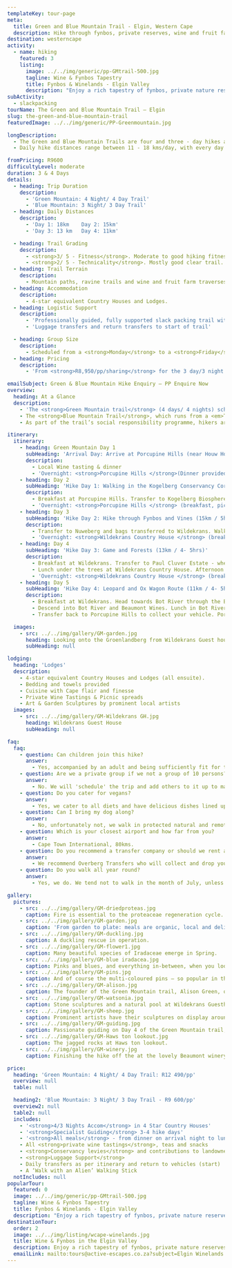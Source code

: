 ```yaml
---
templateKey: tour-page
meta:
  title: Green and Blue Mountain Trail - Elgin, Western Cape
  description: Hike through fynbos, private reserves, wine and fruit farms, overnighting in 4-star country houses with fine Cape wine and dining. Just 1 hr drive from Cape Town.
destination: westerncape
activity:
  - name: hiking
    featured: 3
    listing:
      image: ../../img/generic/pp-GMtrail-500.jpg
      tagline: Wine & Fynbos Tapestry
      title: Fynbos & Winelands - Elgin Valley
      description: "Enjoy a rich tapestry of fynbos, private nature reserves, wine and fruit farms on a 3 & 4 day hike through the Elgin Valley.  Guided hikes (11 -18km / day) with some exclusive wine tasting's, through the world's first 'biodiversity wine route' "
subActivity:
  - slackpacking
tourName: The Green and Blue Mountain Trail – Elgin
slug: the-green-and-blue-mountain-trail
featuredImage: ../../img/generic/PP-Greenmountain.jpg

longDescription:
  - The Green and Blue Mountain Trails are four and three - day hikes along the Groenlandberg and Elgin valley - Houw Hoek, Western Cape. Approximately 1hr’s drive from Cape Town. The trail's traverse a tapestry of fynbos, private nature reserves, wine and fruit farms - offering four-star country lodging, fine Cape cuisine and enriched guiding.
  - Daily hike distances range between 11 - 18 kms/day, with every day offering a varied terrain and experience.  From picnic lunches at Oak Valley to poplar forest explorations, fynbos on the Houwhoek mountains, or a refreshing dip in a stream along the way. A slack packing trail in this neck of the woods, would not be complete without a few wine tastings along the way. Here Porcupine Hills, Paul Cluver and Beaumont wines come to taste.

fromPricing: R9600
difficultyLevel: moderate
duration: 3 & 4 Days
details:
  - heading: Trip Duration
    description:
      - 'Green Mountain: 4 Night/ 4 Day Trail'
      - 'Blue Mountain: 3 Night/ 3 Day Trail'
  - heading: Daily Distances
    description:
      - 'Day 1: 18km    Day 2: 15km'
      - 'Day 3: 13 km   Day 4: 11km'

  - heading: Trail Grading
    description:
      - <strong>3/ 5 - Fitness</strong>. Moderate to good hiking fitness recommended.
      - <strong>2/ 5 - Technicality</strong>. Mostly good clear trail. Some long’ish ascents. Rocky in parts.
  - heading: Trail Terrain
    description:
      - Mountain paths, ravine trails and wine and fruit farm traverses.
  - heading: Accommodation
    description:
      - 4-star equivalent Country Houses and Lodges.
  - heading: Logistic Support
    description:
      - 'Professionally guided, fully supported slack packing trail with exclusive extras - wine tastings'
      - 'Luggage transfers and return transfers to start of trail'

  - heading: Group Size
    description:
      - Scheduled from a <strong>Monday</strong> to a <strong>Friday</strong>, with a min group size of <strong>7</strong> - max <strong>10 persons</strong>/ trip
  - heading: Pricing
    description:
      - 'From <strong>R8,950/pp/sharing</strong> for the 3 day/3 night trail'

emailSubject: Green & Blue Mountain Hike Enquiry – PP Enquire Now
overview:
  heading: At a Glance
  description:
    - 'The <strong>Green Mountain trail</strong> (4 days/ 4 nights) scheduled from a <em>Monday to Friday</em>, traverses mostly privately-owned land, with all landowners being members of the Groenlandberg Conservancy: the world’s first biodiversity wine route, and part of the region’s efforts to conserve the environment and promote responsible tourism.'
    - The <strong>Blue Mountain Trail</strong>, which runs from a <em>Tuesday to a Thursday</em>, is a three day - three night  slackpacking trail on the southern side of the Elgin Valley. The trail is 50 kms in total, traversing forest, wilderness, fynbos and fruit farms.
    - As part of the trail’s social responsibility programme, hikers are encouraged to “Walk with an Alien”, a project in which a personalised walking stick is carved from alien vegetation by local communities.

itinerary:
  itinerary:
    - heading: Green Mountain Day 1
      subHeading: 'Arrival Day: Arrive at Porcupine Hills (near Houw Hoek)  between 16h00-17h30'
      description:
        - Local Wine tasting & dinner
        - 'Overnight: <strong>Porcupine Hills </strong>(Dinner provided)'
    - heading: Day 2
      subHeading: 'Hike Day 1: Walking in the Kogelberg Conservancy Core (18km / 6 hrs)'
      description:
        - Breakfast at Porcupine Hills. Transfer to Kogelberg Biosphere fringe by tractor. Steady walk to the top of Groenlandberg, through the Biosphere Core to Nuweberg. Picnic lunch enjoyed on the mountain. Return transfer to Porcupine Hills to overnight.
        - 'Overnight: <strong>Porcupine Hills </strong> (breakfast, picnic lunch & dinner)'
    - heading: Day 3
      subHeading: 'Hike Day 2: Hike through Fynbos and Vines (15km / 5hrs)'
      description:
        - Transfer to Nuweberg and bags transferred to Wildekrans. Walk through the vineyards and fynbos along the foot of the Groenlandberg. Picnic lunch on Oak Valley Estate. Continue on to Paul Cluver Wine Estate with wine tasting & afternoon tea. Transfer provided to Wildekrans Country House, Houw Hoek Village.
        - 'Overnight: <strong>Wildekrans Country House </strong> (breakfast, picnic lunch & dinner)'
    - heading: Day 4
      subHeading: 'Hike Day 3: Game and Forests (13km / 4- 5hrs)'
      description:
        - Breakfast at Wildekrans. Transfer to Paul Cluver Estate - where the walk embarks through poplar forest. Walk through the failed MTO forest and into the fynbos of the Houw Hoek mountains.
        - Lunch under the trees at Wildekrans Country House. Afternoon at leisure.
        - 'Overnight: <strong>Wildekrans Country House </strong> (breakfast, picnic lunch & dinner)'
    - heading: Day 5
      subHeading: 'Hike Day 4: Leopard and Ox Wagon Route (11km / 4- 5hrs)'
      description:
        - Breakfast at Wildekrans. Head towards Bot River through the Biosphere fynbos. Rest stop at Stony Beach and ledge rock. Climb up Pincushion ridge and discover Haws ton lookout.
        - Descend into Bot River and Beaumont Wines. Lunch in Bot River village.
        - Transfer back to Porcupine Hills to collect your vehicle. Porcupine Hills has an open air shower with views over the olive grove where you can refresh before departure.

  images:
    - src: ../../img/gallery/GM-garden.jpg
      heading: Looking onto the Groenlandberg from Wildekrans Guest house
      subHeading: null

lodging:
  heading: 'Lodges'
  description:
    - 4-star equivalent Country Houses and Lodges (all ensuite).
    - Bedding and towels provided
    - Cuisine with Cape flair and finesse
    - Private Wine Tastings & Picnic spreads
    - Art & Garden Sculptures by prominent local artists
  images:
    - src: ../../img/gallery/GM-Wildekrans GH.jpg
      heading: Wildekrans Guest House
      subHeading: null

faq:
  faq:
    - question: Can children join this hike?
      answer:
        - Yes, accompanied by an adult and being sufficiently fit for the durations.
    - question: Are we a private group if we not a group of 10 persons?
      answer:
        - No. We will 'schedule' the trip and add others to it up to maximum of 10 hikers/ per trip. If you want exclsuivity, please try to arrnage a group of 10 persons.
    - question: Do you cater for vegans?
      answer:
        - Yes, we cater to all diets and have delicious dishes lined up for all walkers.
    - question: Can I bring my dog along?
      answer:
        - No, unfortunately not, we walk in protected natural and remote areas where domestic animals are not permitted.
    - question: Which is your closest airport and how far from you?
      answer:
        - Cape Town International, 80kms.
    - question: Do you recommend a transfer company or should we rent a car?
      answer:
        - We recommend Overberg Transfers who will collect and drop you avoiding the hassle of renting your own car.
    - question: Do you walk all year round?
      answer:
        - Yes, we do. We tend not to walk in the month of July, unless it is the only time a group can get away.

gallery:
  pictures:
    - src: ../../img/gallery/GM-driedproteas.jpg
      caption: Fire is essential to the proteaceae regeneration cycle.
    - src: ../../img/gallery/GM-garden.jpg
      caption: 'From garden to plate: meals are organic, local and delicious.'
    - src: ../../img/gallery/GM-duckling.jpg
      caption: A duckling rescue in operation.
    - src: ../../img/gallery/GM-flower1.jpg
      caption: Many beautiful species of Iradaceae emerge in Spring.
    - src: ../../img/gallery/GM-blue iradacea.jpg
      caption: Pinks and blues, and everything in-between, when you look a little closer.
    - src: ../../img/gallery/GM-pins.jpg
      caption: And of course the multi-coloured pins – so popular in the cut flower market.
    - src: ../../img/gallery/GM-alison.jpg
      caption: The founder of the Green Mountain trail, Alison Green, on the final day of the trail.
    - src: ../../img/gallery/GM-watsonia.jpg
      caption: Stone sculptures and a natural pool at Wildekrans Guesthouse – night 3 and 4 of the Green Mountain hiking trail.
    - src: ../../img/gallery/GM-sheep.jpg
      caption: Prominent artists have their sculptures on display around the gardens of Wildekrans.
    - src: ../../img/gallery/GM-guiding.jpg
      caption: Passionate guiding on Day 4 of the Green Mountain trail, with the old Houw Hoek railway line in the background.
    - src: ../../img/gallery/GM-Haws ton lookout.jpg
      caption: The jagged rocks at Haws ton lookout.
    - src: ../../img/gallery/GM-winery.jpg
      caption: Finishing the hike off the at the lovely Beaumont winery with a Ploughmans platter and wine tasting.

price:
  heading: 'Green Mountain: 4 Night/ 4 Day Trail: R12 490/pp'
  overview: null
  table: null

  heading2: 'Blue Mountain: 3 Night/ 3 Day Trail - R9 600/pp'
  overview2: null
  table2: null
  includes:
    - '<strong>4/3 Nights Accom</strong> in 4 Star Country Houses'
    - '<strong>Specialist Guiding</strong> 3-4 hike days'
    - '<strong>All meals</strong> - from dinner on arrival night to lunch on departure day'
    - All <strong>private wine tastings</strong>, teas and snacks
    - <strong>Conservancy levies</strong> and contributions to landowners /charities
    - <strong>Luggage Support</strong>
    - Daily transfers as per itinerary and return to vehicles (start)
    - A ‘Walk with an Alien’ Walking Stick
  notIncludes: null
popularTour:
  featured: 0
  image: ../../img/generic/pp-GMtrail-500.jpg
  tagline: Wine & Fynbos Tapestry
  title: Fynbos & Winelands - Elgin Valley
  description: "Enjoy a rich tapestry of fynbos, private nature reserves, wine and fruit farms on a 3 & 4 day hike through the Elgin Valley.  Guided hikes (11 -18km / day) with some exclusive wine tasting's, through the world's first 'biodiversity wine route' "
destinationTour:
  order: 2
  image: ../../img/listing/wcape-winelands.jpg
  title: Wine & Fynbos in the Elgin Valley
  description: Enjoy a rich tapestry of fynbos, private nature reserves, wine and fruit farms. Four star lodgings , fine Cape cuisine and truly enriching guiding. These 3 & 4 day hikes along the Groenlandberg and Elgin valley, are just an hour’s drive from  Cape Town. Daily hike distances range from 11 -18km / day, with some exclusive wine tastings and picnics along the way. The trail is mostly over privately-owned land in the world's first 'biodiversity wine route'.
  emailLink: mailto:tours@active-escapes.co.za?subject=Elgin Winelands Slackpacker – Western Cape Destination Listing
---
```

